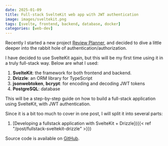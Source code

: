 ```yaml
---
date: 2025-01-09
title: Full-stack SvelteKit web app with JWT authentication
image: images/sveltekit.png
tags: [svelte, frontend, backend, database, docker]
categories: [web-dev]
---
```


Recently I started a new project [Review Planner](https://github.com/jywang99/review-planner), and decided to dive a little deeper into the rabbit hole of authentication/authorization.

I have decided to use SvelteKit again, but this will be my first time using it in a truly full-stack way. Below are what I used:
1. **SvelteKit**: the framework for both frontend and backend.
2. **Drizzle**: an ORM library for TypeScript
3. **jsonwebtoken**, **bcrypt**: for encoding and decoding JWT tokens
3. **PostgreSQL**: database

This will be a step-by-step guide on how to build a full-stack application using SvelteKit, with JWT authentication.

Since it is a bit too much to cover in one post, I will split it into several parts:
1. [Developing a fullstack application with SvelteKit + Drizzle]({{< ref "/post/fullstack-sveltekit-drizzle" >}})

Source code is available on [GitHub](https://github.com/jywang99/svelte-jwt-example).

